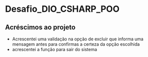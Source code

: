 # Desafio_DIO_CSHARP_POO
## Acréscimos ao projeto
- Acrescentei uma validação na opção de excluir que informa uma mensagem antes para confirmas a certeza da opção escolhida
- acrescentei a função para sair do sistema
